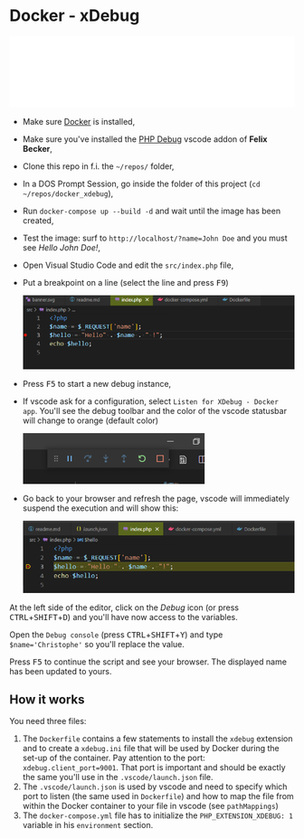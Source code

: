 # Docker - xDebug

![Banner](./banner.svg)

* Make sure [Docker](https://www.docker.com/products/docker-desktop) is installed,
* Make sure you've installed the [PHP Debug](https://marketplace.visualstudio.com/items?itemName=felixfbecker.php-debug) vscode addon of **Felix Becker**,
* Clone this repo in f.i. the `~/repos/` folder,
* In a DOS Prompt Session, go inside the folder of this project (`cd ~/repos/docker_xdebug`),
* Run `docker-compose up --build -d` and wait until the image has been created,
* Test the image: surf to `http://localhost/?name=John Doe` and you must see *Hello John Doe!*,
* Open Visual Studio Code and edit the `src/index.php` file,
* Put a breakpoint on a line (select the line and press <kbd>F9</kbd>)

  ![index with breakpoint](./images/index.png)

* Press <kbd>F5</kbd> to start a new debug instance,  
* If vscode ask for a configuration, select `Listen for XDebug - Docker app`. You'll see the debug toolbar and the color of the vscode statusbar will change to orange (default color)

  ![vscode deb ug toolbar](./images/debug_toolbar.png)

* Go back to your browser and refresh the page, vscode will immediately suspend the execution and will show this:

  ![index during the debugging](./images/index_debug.png)

At the left side of the editor, click on the *Debug* icon (or press <kbd>CTRL</kbd>+<kbd>SHIFT</kbd>+<kbd>D</kbd>) and you'll have now access to the variables.

Open the `Debug console` (press <kbd>CTRL</kbd>+<kbd>SHIFT</kbd>+<kbd>Y</kbd>) and type `$name='Christophe'` so you'll replace the value.

Press <kbd>F5</kbd> to continue the script and see your browser. The displayed name has been updated to yours.

## How it works

You need three files:

1. The `Dockerfile` contains a few statements to install the `xdebug` extension and to create a `xdebug.ini` file that will be used by Docker during the set-up of the container.
    Pay attention to the port: `xdebug.client_port=9001`. That port is important and should be exactly the same you'll use in the `.vscode/launch.json` file.
2. The `.vscode/launch.json` is used by vscode and need to specify which port to listen (the same used in `Dockerfile`) and how to map the file from within the Docker container to your file in vscode (see `pathMappings`)
3. The `docker-compose.yml` file has to initialize the `PHP_EXTENSION_XDEBUG: 1` variable in his `environment` section.
